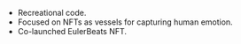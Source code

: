 - Recreational code.  
- Focused on NFTs as vessels for capturing human emotion.
- Co-launched EulerBeats NFT. 

<!---
iFirebrand/iFirebrand is a ✨ special ✨ repository because its `README.md` (this file) appears on your GitHub profile.
You can click the Preview link to take a look at your changes.
--->

